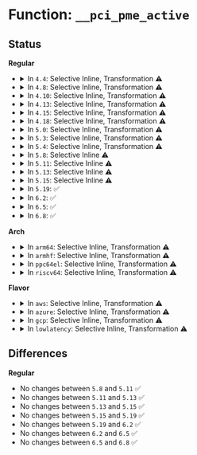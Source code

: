 # Function: <code>__pci_pme_active</code>

## Status
<b>Regular</b>
<ul>
<li>
<details>
<summary>In <code>4.4</code>: Selective Inline, Transformation ⚠️</summary>

**Collision:** Unique Static

**Inline:** Selective

**Transformation:** True

**Instances:**

```
In drivers/pci/pci.c (ffffffff81435470)
Location: drivers/pci/pci.c:1744
Inline: True
Inline callers:
  - drivers/pci/pci.c:pci_pme_active
  - drivers/pci/pci.c:pci_dev_keep_suspended
  - drivers/pci/pci.c:pci_dev_complete_resume
Direct callers:
  - drivers/pci/pci.c:pci_pme_active
  - drivers/pci/pci.c:pci_dev_keep_suspended
  - drivers/pci/pci.c:pci_dev_complete_resume
```
**Symbols:**

```
ffffffff81435470-ffffffff814354ff: __pci_pme_active.part.20 (STB_LOCAL)
```
</details>
</li>
<li>
<details>
<summary>In <code>4.8</code>: Selective Inline, Transformation ⚠️</summary>

**Collision:** Unique Static

**Inline:** Selective

**Transformation:** True

**Instances:**

```
In drivers/pci/pci.c (ffffffff81482e5d)
Location: drivers/pci/pci.c:1765
Inline: True
Inline callers:
  - drivers/pci/pci.c:pci_dev_complete_resume
  - drivers/pci/pci.c:pci_dev_keep_suspended
  - drivers/pci/pci.c:pci_pme_active
Direct callers:
  - drivers/pci/pci.c:pci_dev_complete_resume
  - drivers/pci/pci.c:pci_dev_keep_suspended
  - drivers/pci/pci.c:pci_pme_active
```
**Symbols:**

```
ffffffff81480dd0-ffffffff81480e65: __pci_pme_active.part.20 (STB_LOCAL)
```
</details>
</li>
<li>
<details>
<summary>In <code>4.10</code>: Selective Inline, Transformation ⚠️</summary>

**Collision:** Unique Static

**Inline:** Selective

**Transformation:** True

**Instances:**

```
In drivers/pci/pci.c (ffffffff814a43ed)
Location: drivers/pci/pci.c:1790
Inline: True
Inline callers:
  - drivers/pci/pci.c:pci_dev_complete_resume
  - drivers/pci/pci.c:pci_dev_keep_suspended
  - drivers/pci/pci.c:pci_pme_active
Direct callers:
  - drivers/pci/pci.c:pci_dev_complete_resume
  - drivers/pci/pci.c:pci_dev_keep_suspended
  - drivers/pci/pci.c:pci_pme_active
```
**Symbols:**

```
ffffffff814a2490-ffffffff814a2525: __pci_pme_active.part.23 (STB_LOCAL)
```
</details>
</li>
<li>
<details>
<summary>In <code>4.13</code>: Selective Inline, Transformation ⚠️</summary>

**Collision:** Unique Static

**Inline:** Selective

**Transformation:** True

**Instances:**

```
In drivers/pci/pci.c (ffffffff814ae4ad)
Location: drivers/pci/pci.c:1788
Inline: True
Inline callers:
  - drivers/pci/pci.c:pci_dev_complete_resume
  - drivers/pci/pci.c:pci_dev_keep_suspended
  - drivers/pci/pci.c:pci_pme_active
Direct callers:
  - drivers/pci/pci.c:pci_dev_complete_resume
  - drivers/pci/pci.c:pci_dev_keep_suspended
  - drivers/pci/pci.c:pci_pme_active
```
**Symbols:**

```
ffffffff814ac220-ffffffff814ac2aa: __pci_pme_active.part.22 (STB_LOCAL)
```
</details>
</li>
<li>
<details>
<summary>In <code>4.15</code>: Selective Inline, Transformation ⚠️</summary>

**Collision:** Unique Static

**Inline:** Selective

**Transformation:** True

**Instances:**

```
In drivers/pci/pci.c (ffffffff814ed87d)
Location: drivers/pci/pci.c:1791
Inline: True
Inline callers:
  - drivers/pci/pci.c:pci_dev_complete_resume
  - drivers/pci/pci.c:pci_dev_keep_suspended
  - drivers/pci/pci.c:pci_pme_active
Direct callers:
  - drivers/pci/pci.c:pci_dev_complete_resume
  - drivers/pci/pci.c:pci_dev_keep_suspended
  - drivers/pci/pci.c:pci_pme_active
```
**Symbols:**

```
ffffffff814eb2f0-ffffffff814eb37a: __pci_pme_active.part.22 (STB_LOCAL)
```
</details>
</li>
<li>
<details>
<summary>In <code>4.18</code>: Selective Inline, Transformation ⚠️</summary>

**Collision:** Unique Static

**Inline:** Selective

**Transformation:** True

**Instances:**

```
In drivers/pci/pci.c (ffffffff8151d4dd)
Location: drivers/pci/pci.c:1855
Inline: True
Inline callers:
  - drivers/pci/pci.c:pci_dev_complete_resume
  - drivers/pci/pci.c:pci_dev_keep_suspended
  - drivers/pci/pci.c:pci_pme_active
Direct callers:
  - drivers/pci/pci.c:pci_dev_complete_resume
  - drivers/pci/pci.c:pci_dev_keep_suspended
  - drivers/pci/pci.c:pci_pme_active
```
**Symbols:**

```
ffffffff8151a8b0-ffffffff8151a93a: __pci_pme_active.part.23 (STB_LOCAL)
```
</details>
</li>
<li>
<details>
<summary>In <code>5.0</code>: Selective Inline, Transformation ⚠️</summary>

**Collision:** Unique Static

**Inline:** Selective

**Transformation:** True

**Instances:**

```
In drivers/pci/pci.c (ffffffff81532bdd)
Location: drivers/pci/pci.c:2028
Inline: True
Inline callers:
  - drivers/pci/pci.c:pci_dev_complete_resume
  - drivers/pci/pci.c:pci_dev_keep_suspended
  - drivers/pci/pci.c:pci_pme_active
Direct callers:
  - drivers/pci/pci.c:pci_dev_complete_resume
  - drivers/pci/pci.c:pci_dev_keep_suspended
  - drivers/pci/pci.c:pci_pme_active
```
**Symbols:**

```
ffffffff81530610-ffffffff8153069a: __pci_pme_active.part.24 (STB_LOCAL)
```
</details>
</li>
<li>
<details>
<summary>In <code>5.3</code>: Selective Inline, Transformation ⚠️</summary>

**Collision:** Unique Static

**Inline:** Selective

**Transformation:** True

**Instances:**

```
In drivers/pci/pci.c (ffffffff81562327)
Location: drivers/pci/pci.c:2108
Inline: True
Inline callers:
  - drivers/pci/pci.c:pci_dev_complete_resume
  - drivers/pci/pci.c:pci_dev_adjust_pme
  - drivers/pci/pci.c:pci_pme_active
Direct callers:
  - drivers/pci/pci.c:pci_dev_complete_resume
  - drivers/pci/pci.c:pci_dev_adjust_pme
  - drivers/pci/pci.c:pci_pme_active
```
**Symbols:**

```
ffffffff8155ffb0-ffffffff8156003a: __pci_pme_active.part.0 (STB_LOCAL)
```
</details>
</li>
<li>
<details>
<summary>In <code>5.4</code>: Selective Inline, Transformation ⚠️</summary>

**Collision:** Unique Static

**Inline:** Selective

**Transformation:** True

**Instances:**

```
In drivers/pci/pci.c (ffffffff815834c7)
Location: drivers/pci/pci.c:2104
Inline: True
Inline callers:
  - drivers/pci/pci.c:pci_dev_complete_resume
  - drivers/pci/pci.c:pci_dev_adjust_pme
  - drivers/pci/pci.c:pci_pme_active
Direct callers:
  - drivers/pci/pci.c:pci_dev_complete_resume
  - drivers/pci/pci.c:pci_dev_adjust_pme
  - drivers/pci/pci.c:pci_pme_active
```
**Symbols:**

```
ffffffff815810e0-ffffffff8158116a: __pci_pme_active.part.0 (STB_LOCAL)
```
</details>
</li>
<li>
<details>
<summary>In <code>5.8</code>: Selective Inline ⚠️</summary>

```c
void __pci_pme_active(struct pci_dev *dev, bool enable);
```

**Collision:** Unique Static

**Inline:** Selective

**Transformation:** False

**Instances:**

```
In drivers/pci/pci.c (ffffffff81625b20)
Location: drivers/pci/pci.c:2174
Inline: True
Direct callers:
  - drivers/pci/pci.c:pci_dev_complete_resume
  - drivers/pci/pci.c:pci_dev_adjust_pme
  - drivers/pci/pci.c:pci_pme_active
```
**Symbols:**

```
ffffffff81625b20-ffffffff81625bb5: __pci_pme_active (STB_LOCAL)
```
</details>
</li>
<li>
<details>
<summary>In <code>5.11</code>: Selective Inline ⚠️</summary>

```c
void __pci_pme_active(struct pci_dev *dev, bool enable);
```

**Collision:** Unique Static

**Inline:** Selective

**Transformation:** False

**Instances:**

```
In drivers/pci/pci.c (ffffffff8164b940)
Location: drivers/pci/pci.c:2318
Inline: True
Direct callers:
  - drivers/pci/pci.c:pci_dev_complete_resume
  - drivers/pci/pci.c:pci_dev_adjust_pme
  - drivers/pci/pci.c:pci_pme_active
```
**Symbols:**

```
ffffffff8164b940-ffffffff8164b9d5: __pci_pme_active (STB_LOCAL)
```
</details>
</li>
<li>
<details>
<summary>In <code>5.13</code>: Selective Inline ⚠️</summary>

```c
void __pci_pme_active(struct pci_dev *dev, bool enable);
```

**Collision:** Unique Static

**Inline:** Selective

**Transformation:** False

**Instances:**

```
In drivers/pci/pci.c (ffffffff8162e510)
Location: drivers/pci/pci.c:2348
Inline: True
Direct callers:
  - drivers/pci/pci.c:pci_dev_complete_resume
  - drivers/pci/pci.c:pci_dev_adjust_pme
  - drivers/pci/pci.c:pci_pme_active
```
**Symbols:**

```
ffffffff8162e510-ffffffff8162e5a5: __pci_pme_active (STB_LOCAL)
```
</details>
</li>
<li>
<details>
<summary>In <code>5.15</code>: Selective Inline ⚠️</summary>

```c
void __pci_pme_active(struct pci_dev *dev, bool enable);
```

**Collision:** Unique Static

**Inline:** Selective

**Transformation:** False

**Instances:**

```
In drivers/pci/pci.c (ffffffff8169d9d0)
Location: drivers/pci/pci.c:2379
Inline: True
Direct callers:
  - drivers/pci/pci.c:pci_dev_complete_resume
  - drivers/pci/pci.c:pci_dev_adjust_pme
  - drivers/pci/pci.c:pci_pme_active
```
**Symbols:**

```
ffffffff8169d9d0-ffffffff8169da65: __pci_pme_active (STB_LOCAL)
```
</details>
</li>
<li>
<details>
<summary>In <code>5.19</code>: ✅</summary>

```c
void __pci_pme_active(struct pci_dev *dev, bool enable);
```

**Collision:** Unique Static

**Inline:** No

**Transformation:** False

**Instances:**

```
In drivers/pci/pci.c (ffffffff817bdc90)
Location: drivers/pci/pci.c:2441
Inline: False
Direct callers:
  - drivers/pci/pci.c:pci_dev_complete_resume
  - drivers/pci/pci.c:pci_dev_adjust_pme
  - drivers/pci/pci.c:pci_pme_active
```
**Symbols:**

```
ffffffff817bdc90-ffffffff817bdd31: __pci_pme_active (STB_LOCAL)
```
</details>
</li>
<li>
<details>
<summary>In <code>6.2</code>: ✅</summary>

```c
void __pci_pme_active(struct pci_dev *dev, bool enable);
```

**Collision:** Unique Static

**Inline:** No

**Transformation:** False

**Instances:**

```
In drivers/pci/pci.c (ffffffff818d9ee0)
Location: drivers/pci/pci.c:2415
Inline: False
Direct callers:
  - drivers/pci/pci.c:pci_dev_complete_resume
  - drivers/pci/pci.c:pci_dev_adjust_pme
  - drivers/pci/pci.c:pci_pme_active
```
**Symbols:**

```
ffffffff818d9ee0-ffffffff818d9f81: __pci_pme_active (STB_LOCAL)
```
</details>
</li>
<li>
<details>
<summary>In <code>6.5</code>: ✅</summary>

```c
void __pci_pme_active(struct pci_dev *dev, bool enable);
```

**Collision:** Unique Static

**Inline:** No

**Transformation:** False

**Instances:**

```
In drivers/pci/pci.c (ffffffff8191d230)
Location: drivers/pci/pci.c:2453
Inline: False
Direct callers:
  - drivers/pci/pci.c:pci_dev_complete_resume
  - drivers/pci/pci.c:pci_dev_adjust_pme
  - drivers/pci/pci.c:pci_pme_active
```
**Symbols:**

```
ffffffff8191d230-ffffffff8191d2d1: __pci_pme_active (STB_LOCAL)
```
</details>
</li>
<li>
<details>
<summary>In <code>6.8</code>: ✅</summary>

```c
void __pci_pme_active(struct pci_dev *dev, bool enable);
```

**Collision:** Unique Static

**Inline:** No

**Transformation:** False

**Instances:**

```
In drivers/pci/pci.c (ffffffff81965660)
Location: drivers/pci/pci.c:2566
Inline: False
Direct callers:
  - drivers/pci/pci.c:pci_dev_complete_resume
  - drivers/pci/pci.c:pci_dev_adjust_pme
  - drivers/pci/pci.c:pci_pme_active
```
**Symbols:**

```
ffffffff81965660-ffffffff81965701: __pci_pme_active (STB_LOCAL)
```
</details>
</li>
</ul>
<b>Arch</b>
<ul>
<li>
<details>
<summary>In <code>arm64</code>: Selective Inline, Transformation ⚠️</summary>

**Collision:** Unique Static

**Inline:** Selective

**Transformation:** True

**Instances:**

```
In drivers/pci/pci.c (ffff8000106e7430)
Location: drivers/pci/pci.c:2104
Inline: True
Inline callers:
  - drivers/pci/pci.c:pci_dev_complete_resume
  - drivers/pci/pci.c:pci_dev_adjust_pme
  - drivers/pci/pci.c:pci_pme_active
Direct callers:
  - drivers/pci/pci.c:pci_dev_complete_resume
  - drivers/pci/pci.c:pci_dev_adjust_pme
  - drivers/pci/pci.c:pci_pme_active
```
**Symbols:**

```
ffff8000106e4028-ffff8000106e40c8: __pci_pme_active.part.0 (STB_LOCAL)
```
</details>
</li>
<li>
<details>
<summary>In <code>armhf</code>: Selective Inline, Transformation ⚠️</summary>

**Collision:** Unique Static

**Inline:** Selective

**Transformation:** True

**Instances:**

```
In drivers/pci/pci.c (c088257c)
Location: drivers/pci/pci.c:2104
Inline: True
Inline callers:
  - drivers/pci/pci.c:pci_dev_complete_resume
  - drivers/pci/pci.c:pci_dev_adjust_pme
  - drivers/pci/pci.c:pci_pme_active
Direct callers:
  - drivers/pci/pci.c:pci_dev_complete_resume
  - drivers/pci/pci.c:pci_dev_adjust_pme
  - drivers/pci/pci.c:pci_pme_active
```
**Symbols:**

```
c087fe6c-c087fefc: __pci_pme_active.part.0 (STB_LOCAL)
```
</details>
</li>
<li>
<details>
<summary>In <code>ppc64el</code>: Selective Inline, Transformation ⚠️</summary>

**Collision:** Unique Static

**Inline:** Selective

**Transformation:** True

**Instances:**

```
In drivers/pci/pci.c (c000000000861b88)
Location: drivers/pci/pci.c:2104
Inline: True
Inline callers:
  - drivers/pci/pci.c:pci_dev_complete_resume
  - drivers/pci/pci.c:pci_dev_adjust_pme
  - drivers/pci/pci.c:pci_pme_active
Direct callers:
  - drivers/pci/pci.c:pci_dev_complete_resume
  - drivers/pci/pci.c:pci_dev_adjust_pme
  - drivers/pci/pci.c:pci_pme_active
```
**Symbols:**

```
c00000000085e3b0-c00000000085e468: __pci_pme_active.part.0 (STB_LOCAL)
```
</details>
</li>
<li>
<details>
<summary>In <code>riscv64</code>: Selective Inline, Transformation ⚠️</summary>

**Collision:** Unique Static

**Inline:** Selective

**Transformation:** True

**Instances:**

```
In drivers/pci/pci.c (ffffffe0004bdbdc)
Location: drivers/pci/pci.c:2104
Inline: True
Inline callers:
  - drivers/pci/pci.c:pci_dev_complete_resume
  - drivers/pci/pci.c:pci_dev_adjust_pme
  - drivers/pci/pci.c:pci_pme_active
Direct callers:
  - drivers/pci/pci.c:pci_dev_complete_resume
  - drivers/pci/pci.c:pci_dev_adjust_pme
  - drivers/pci/pci.c:pci_pme_active
```
**Symbols:**

```
ffffffe0004bb3e4-ffffffe0004bb454: __pci_pme_active.part.0 (STB_LOCAL)
```
</details>
</li>
</ul>
<b>Flavor</b>
<ul>
<li>
<details>
<summary>In <code>aws</code>: Selective Inline, Transformation ⚠️</summary>

**Collision:** Unique Static

**Inline:** Selective

**Transformation:** True

**Instances:**

```
In drivers/pci/pci.c (ffffffff815779e7)
Location: drivers/pci/pci.c:2104
Inline: True
Inline callers:
  - drivers/pci/pci.c:pci_dev_complete_resume
  - drivers/pci/pci.c:pci_dev_adjust_pme
  - drivers/pci/pci.c:pci_pme_active
Direct callers:
  - drivers/pci/pci.c:pci_dev_complete_resume
  - drivers/pci/pci.c:pci_dev_adjust_pme
  - drivers/pci/pci.c:pci_pme_active
```
**Symbols:**

```
ffffffff81575600-ffffffff8157568a: __pci_pme_active.part.0 (STB_LOCAL)
```
</details>
</li>
<li>
<details>
<summary>In <code>azure</code>: Selective Inline, Transformation ⚠️</summary>

**Collision:** Unique Static

**Inline:** Selective

**Transformation:** True

**Instances:**

```
In drivers/pci/pci.c (ffffffff81566131)
Location: drivers/pci/pci.c:2104
Inline: True
Inline callers:
  - drivers/pci/pci.c:pci_dev_complete_resume
  - drivers/pci/pci.c:pci_dev_adjust_pme
  - drivers/pci/pci.c:pci_pme_active
Direct callers:
  - drivers/pci/pci.c:pci_dev_complete_resume
  - drivers/pci/pci.c:pci_dev_adjust_pme
  - drivers/pci/pci.c:pci_pme_active
```
**Symbols:**

```
ffffffff81563d60-ffffffff81563dea: __pci_pme_active.part.0 (STB_LOCAL)
```
</details>
</li>
<li>
<details>
<summary>In <code>gcp</code>: Selective Inline, Transformation ⚠️</summary>

**Collision:** Unique Static

**Inline:** Selective

**Transformation:** True

**Instances:**

```
In drivers/pci/pci.c (ffffffff81577217)
Location: drivers/pci/pci.c:2104
Inline: True
Inline callers:
  - drivers/pci/pci.c:pci_dev_complete_resume
  - drivers/pci/pci.c:pci_dev_adjust_pme
  - drivers/pci/pci.c:pci_pme_active
Direct callers:
  - drivers/pci/pci.c:pci_dev_complete_resume
  - drivers/pci/pci.c:pci_dev_adjust_pme
  - drivers/pci/pci.c:pci_pme_active
```
**Symbols:**

```
ffffffff81574e30-ffffffff81574eba: __pci_pme_active.part.0 (STB_LOCAL)
```
</details>
</li>
<li>
<details>
<summary>In <code>lowlatency</code>: Selective Inline, Transformation ⚠️</summary>

**Collision:** Unique Static

**Inline:** Selective

**Transformation:** True

**Instances:**

```
In drivers/pci/pci.c (ffffffff815916de)
Location: drivers/pci/pci.c:2104
Inline: True
Inline callers:
  - drivers/pci/pci.c:pci_dev_complete_resume
  - drivers/pci/pci.c:pci_dev_adjust_pme
  - drivers/pci/pci.c:pci_pme_active
Direct callers:
  - drivers/pci/pci.c:pci_dev_complete_resume
  - drivers/pci/pci.c:pci_dev_adjust_pme
  - drivers/pci/pci.c:pci_pme_active
```
**Symbols:**

```
ffffffff8158f400-ffffffff8158f48a: __pci_pme_active.part.0 (STB_LOCAL)
```
</details>
</li>
</ul>

## Differences
<b>Regular</b>
<ul>
<li>
No changes between <code>5.8</code> and <code>5.11</code> ✅
</li>
<li>
No changes between <code>5.11</code> and <code>5.13</code> ✅
</li>
<li>
No changes between <code>5.13</code> and <code>5.15</code> ✅
</li>
<li>
No changes between <code>5.15</code> and <code>5.19</code> ✅
</li>
<li>
No changes between <code>5.19</code> and <code>6.2</code> ✅
</li>
<li>
No changes between <code>6.2</code> and <code>6.5</code> ✅
</li>
<li>
No changes between <code>6.5</code> and <code>6.8</code> ✅
</li>
</ul>
